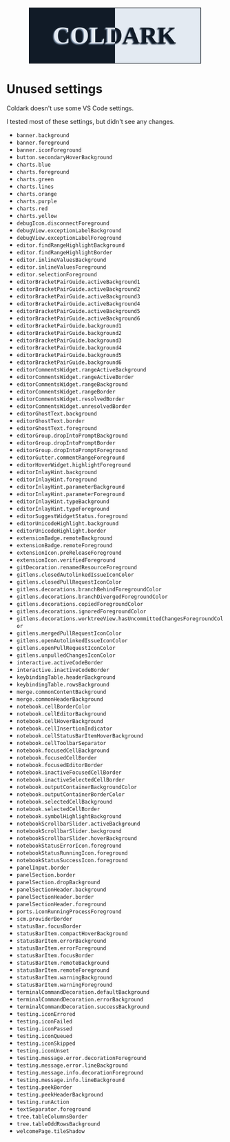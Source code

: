 <p align="center">
    <img src="assets/coldark-banner.png" alt="Coldark Banner" width="400" />
</p>

# Unused settings

Coldark doesn't use some VS Code settings.

I tested most of these settings, but didn't see any changes.

- `banner.background`
- `banner.foreground`
- `banner.iconForeground`
- `button.secondaryHoverBackground`
- `charts.blue`
- `charts.foreground`
- `charts.green`
- `charts.lines`
- `charts.orange`
- `charts.purple`
- `charts.red`
- `charts.yellow`
- `debugIcon.disconnectForeground`
- `debugView.exceptionLabelBackground`
- `debugView.exceptionLabelForeground`
- `editor.findRangeHighlightBackground`
- `editor.findRangeHighlightBorder`
- `editor.inlineValuesBackground`
- `editor.inlineValuesForeground`
- `editor.selectionForeground`
- `editorBracketPairGuide.activeBackground1`
- `editorBracketPairGuide.activeBackground2`
- `editorBracketPairGuide.activeBackground3`
- `editorBracketPairGuide.activeBackground4`
- `editorBracketPairGuide.activeBackground5`
- `editorBracketPairGuide.activeBackground6`
- `editorBracketPairGuide.background1`
- `editorBracketPairGuide.background2`
- `editorBracketPairGuide.background3`
- `editorBracketPairGuide.background4`
- `editorBracketPairGuide.background5`
- `editorBracketPairGuide.background6`
- `editorCommentsWidget.rangeActiveBackground`
- `editorCommentsWidget.rangeActiveBorder`
- `editorCommentsWidget.rangeBackground`
- `editorCommentsWidget.rangeBorder`
- `editorCommentsWidget.resolvedBorder`
- `editorCommentsWidget.unresolvedBorder`
- `editorGhostText.background`
- `editorGhostText.border`
- `editorGhostText.foreground`
- `editorGroup.dropIntoPromptBackground`
- `editorGroup.dropIntoPromptBorder`
- `editorGroup.dropIntoPromptForeground`
- `editorGutter.commentRangeForeground`
- `editorHoverWidget.highlightForeground`
- `editorInlayHint.background`
- `editorInlayHint.foreground`
- `editorInlayHint.parameterBackground`
- `editorInlayHint.parameterForeground`
- `editorInlayHint.typeBackground`
- `editorInlayHint.typeForeground`
- `editorSuggestWidgetStatus.foreground`
- `editorUnicodeHighlight.background`
- `editorUnicodeHighlight.border`
- `extensionBadge.remoteBackground`
- `extensionBadge.remoteForeground`
- `extensionIcon.preReleaseForeground`
- `extensionIcon.verifiedForeground`
- `gitDecoration.renamedResourceForeground`
- `gitlens.closedAutolinkedIssueIconColor`
- `gitlens.closedPullRequestIconColor`
- `gitlens.decorations.branchBehindForegroundColor`
- `gitlens.decorations.branchDivergedForegroundColor`
- `gitlens.decorations.copiedForegroundColor`
- `gitlens.decorations.ignoredForegroundColor`
- `gitlens.decorations.worktreeView.hasUncommittedChangesForegroundColor`
- `gitlens.mergedPullRequestIconColor`
- `gitlens.openAutolinkedIssueIconColor`
- `gitlens.openPullRequestIconColor`
- `gitlens.unpulledChangesIconColor`
- `interactive.activeCodeBorder`
- `interactive.inactiveCodeBorder`
- `keybindingTable.headerBackground`
- `keybindingTable.rowsBackground`
- `merge.commonContentBackground`
- `merge.commonHeaderBackground`
- `notebook.cellBorderColor`
- `notebook.cellEditorBackground`
- `notebook.cellHoverBackground`
- `notebook.cellInsertionIndicator`
- `notebook.cellStatusBarItemHoverBackground`
- `notebook.cellToolbarSeparator`
- `notebook.focusedCellBackground`
- `notebook.focusedCellBorder`
- `notebook.focusedEditorBorder`
- `notebook.inactiveFocusedCellBorder`
- `notebook.inactiveSelectedCellBorder`
- `notebook.outputContainerBackgroundColor`
- `notebook.outputContainerBorderColor`
- `notebook.selectedCellBackground`
- `notebook.selectedCellBorder`
- `notebook.symbolHighlightBackground`
- `notebookScrollbarSlider.activeBackground`
- `notebookScrollbarSlider.background`
- `notebookScrollbarSlider.hoverBackground`
- `notebookStatusErrorIcon.foreground`
- `notebookStatusRunningIcon.foreground`
- `notebookStatusSuccessIcon.foreground`
- `panelInput.border`
- `panelSection.border`
- `panelSection.dropBackground`
- `panelSectionHeader.background`
- `panelSectionHeader.border`
- `panelSectionHeader.foreground`
- `ports.iconRunningProcessForeground`
- `scm.providerBorder`
- `statusBar.focusBorder`
- `statusBarItem.compactHoverBackground`
- `statusBarItem.errorBackground`
- `statusBarItem.errorForeground`
- `statusBarItem.focusBorder`
- `statusBarItem.remoteBackground`
- `statusBarItem.remoteForeground`
- `statusBarItem.warningBackground`
- `statusBarItem.warningForeground`
- `terminalCommandDecoration.defaultBackground`
- `terminalCommandDecoration.errorBackground`
- `terminalCommandDecoration.successBackground`
- `testing.iconErrored`
- `testing.iconFailed`
- `testing.iconPassed`
- `testing.iconQueued`
- `testing.iconSkipped`
- `testing.iconUnset`
- `testing.message.error.decorationForeground`
- `testing.message.error.lineBackground`
- `testing.message.info.decorationForeground`
- `testing.message.info.lineBackground`
- `testing.peekBorder`
- `testing.peekHeaderBackground`
- `testing.runAction`
- `textSeparator.foreground`
- `tree.tableColumnsBorder`
- `tree.tableOddRowsBackground`
- `welcomePage.tileShadow`
